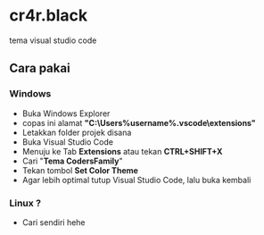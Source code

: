# cr4r.black
tema visual studio code

## Cara pakai
### Windows
- Buka Windows Explorer
- copas ini alamat <b>"C:\Users\%username%\.vscode\extensions\"</b>
- Letakkan folder projek disana
- Buka Visual Studio Code
- Menuju ke Tab <b>Extensions</b> atau tekan <b>CTRL+SHIFT+X</b>
- Cari "<b>Tema CodersFamily</b>"
- Tekan tombol <b>Set Color Theme</b>
- Agar lebih optimal tutup Visual Studio Code, lalu buka kembali

### Linux ?
- Cari sendiri hehe
